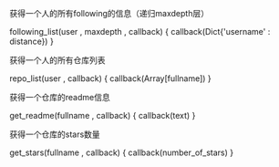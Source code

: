 获得一个人的所有following的信息（递归maxdepth层）

following_list(user , maxdepth , callback)
{
	callback(Dict{'username' : distance})
}

获得一个人的所有仓库列表

repo_list(user , callback)
{
	callback(Array[fullname])
}

获得一个仓库的readme信息

get_readme(fullname , callback)
{
	callback(text)
}

获得一个仓库的stars数量

get_stars(fullname , callback)
{
	callback(number_of_stars)
}
